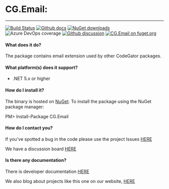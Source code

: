 # CG.Email: 
---
[![Build Status](https://dev.azure.com/codegator/CG.Email/_apis/build/status/CodeGator.CG.Email?branchName=master)](https://dev.azure.com/codegator/CG.Email/_build/latest?definitionId=24&branchName=master)
[![Github docs](https://img.shields.io/static/v1?label=Documentation&message=online&color=blue)](https://codegator.github.io/CG.Email/index.html)
[![NuGet downloads](https://img.shields.io/nuget/dt/CG.Email.svg?style=flat)](https://nuget.org/packages/CG.Email)
![Azure DevOps coverage](https://img.shields.io/azure-devops/coverage/codegator/CG.Email/24)
[![Github discussion](https://img.shields.io/badge/Discussion-online-blue)](https://github.com/CodeGator/CG.Email/discussions)
[![CG.Email on fuget.org](https://www.fuget.org/packages/CG.Email/badge.svg)](https://www.fuget.org/packages/CG.Email)

#### What does it do?
The package contains email extension used by other CodeGator packages.

#### What platform(s) does it support?
* .NET 5.x or higher

#### How do I install it?
The binary is hosted on [NuGet](https://www.nuget.org/packages/CG.Email/). To install the package using the NuGet package manager:

PM> Install-Package CG.Email

#### How do I contact you?
If you've spotted a bug in the code please use the project Issues [HERE](https://github.com/CodeGator/CG.Email/issues)

We have a discussion board [HERE](https://github.com/CodeGator/CG.Email/discussions)

#### Is there any documentation?
There is developer documentation [HERE](https://codegator.github.io/CG.Email/)

We also blog about projects like this one on our website, [HERE](http://www.codegator.com)
